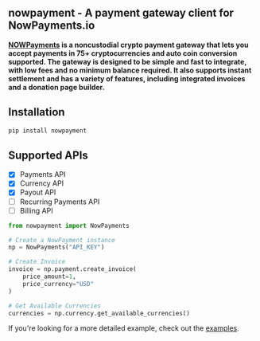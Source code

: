 ## nowpayment - A payment gateway client for NowPayments.io
**[NOWPayments](https://nowpayments.io) is a noncustodial crypto payment gateway that lets you accept payments in 75+ cryptocurrencies and auto coin conversion supported.
The gateway is designed to be simple and fast to integrate, with low fees and no minimum balance required. 
It also supports instant settlement and has a variety of features, including integrated invoices and a donation page builder.**
## Installation

```bash
pip install nowpayment
```

## Supported APIs

- [x] Payments  API
- [x] Currency API
- [x] Payout API
- [ ] Recurring Payments API
- [ ] Billing API

```python
from nowpayment import NowPayments

# Create a NowPayment instance
np = NowPayments("API_KEY")

# Create Invoice
invoice = np.payment.create_invoice(
    price_amount=1,
    price_currency="USD"
)

# Get Available Currencies
currencies = np.currency.get_available_currencies()

```
If you're looking for a more detailed example, check out the [examples](https://github.com/its0x4d/nowpayments/tree/main/examples).
